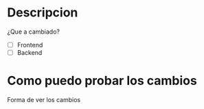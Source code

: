 # Descripcion
¿Que a cambiado?

- [ ] Frontend
- [ ] Backend

# Como puedo probar los cambios
Forma de ver los cambios
